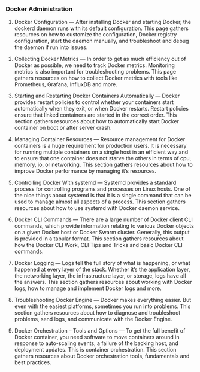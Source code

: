 ### Docker Administration

1. Docker Configuration — After installing Docker and starting Docker, the dockerd daemon runs with its default configuration. This page gathers resources on how to customize the configuration, Docker registry configuration, start the daemon manually, and troubleshoot and debug the daemon if run into issues.

2. Collecting Docker Metrics — In order to get as much efficiency out of Docker as possible, we need to track Docker metrics. Monitoring metrics is also important for troubleshooting problems. This page gathers resources on how to collect Docker metrics with tools like Prometheus, Grafana, InfluxDB and more.

3. Starting and Restarting Docker Containers Automatically — Docker provides restart policies to control whether your containers start automatically when they exit, or when Docker restarts. Restart policies ensure that linked containers are started in the correct order. This section gathers resources about how to automatically start Docker container on boot or after server crash.

4. Managing Container Resources — Resource management for Docker containers is a huge requirement for production users. It is necessary for running multiple containers on a single host in an efficient way and to ensure that one container does not starve the others in terms of cpu, memory, io, or networking. This section gathers resources about how to improve Docker performance by managing it’s resources.

5. Controlling Docker With systemd — Systemd provides a standard process for controlling programs and processes on Linux hosts. One of the nice things about systemd is that it is a single command that can be used to manage almost all aspects of a process. This section gathers resources about how to use systemd with Docker daemon service.
<!-- TODO: Linux demystify systemd -->

6. Docker CLI Commands — There are a large number of Docker client CLI commands, which provide information relating to various Docker objects on a given Docker host or Docker Swarm cluster. Generally, this output is provided in a tabular format. This section gathers resources about how the Docker CLI Work, CLI Tips and Tricks and basic Docker CLI commands.
   <!-- TODO: CLI commands mapped to bash scripts, move later in a Node.js library for speed! -->

   <!--
   Docker compose
   Docker Machine
   Docker Swarm
   -->

7. Docker Logging — Logs tell the full story of what is happening, or what happened at every layer of the stack. Whether it’s the application layer, the networking layer, the infrastructure layer, or storage, logs have all the answers. This section gathers resources about working with Docker logs, how to manage and implement Docker logs and more.

8. Troubleshooting Docker Engine — Docker makes everything easier. But even with the easiest platforms, sometimes you run into problems. This section gathers resources about how to diagnose and troubleshoot problems, send logs, and communicate with the Docker Engine.

9. Docker Orchestration – Tools and Options — To get the full benefit of Docker container, you need software to move containers around in response to auto-scaling events, a failure of the backing host, and deployment updates. This is container orchestration. This section gathers resources about Docker orchestration tools, fundamentals and best practices.
